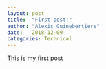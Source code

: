 ```yaml
---
layout: post
title:  "First post!"
author: "Alexis Guinebertiere"
date:   2018-12-09
categories: Technical
---
```


This is my first post